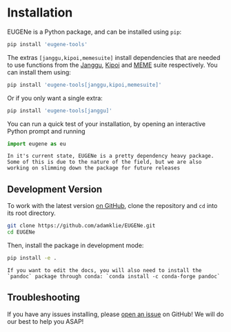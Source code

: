 # Installation

EUGENe is a Python package, and can be installed using `pip`:

```bash
pip install 'eugene-tools'
```

The extras `[janggu,kipoi,memesuite]` install dependencies that are needed to use functions from the [Janggu](https://janggu.readthedocs.io), [Kipoi](https://kipoi.org/) and [MEME](https://meme-suite.org/meme) suite respectively. You can install them using:

```bash
pip install 'eugene-tools[janggu,kipoi,memesuite]'
```

Or if you only want a single extra:

```bash
pip install 'eugene-tools[janggu]'
```

You can run a quick test of your installation, by opening an interactive Python prompt and running

```python
import eugene as eu
```

```{note}
In it's current state, EUGENe is a pretty dependency heavy package. Some of this is due to the nature of the field, but we are also working on slimming down the package for future releases
```

## Development Version

To work with the latest version [on GitHub](https://github.com/adamklie/EUGENe), clone the repository and `cd` into its root directory.

```bash
git clone https://github.com/adamklie/EUGENe.git
cd EUGENe
```

Then, install the package in development mode:

```bash
pip install -e .
```

```{note}
If you want to edit the docs, you will also need to install the `pandoc` package through conda: `conda install -c conda-forge pandoc`
```

## Troubleshooting

If you have any issues installing, please [open an issue](https://github.com/adamklie/EUGENe/issues) on GitHub! We will do our best to help you ASAP!
